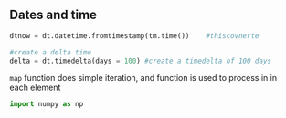 ## Dates and time

```python
dtnow = dt.datetime.fromtimestamp(tm.time())	#thiscovnerte

#create a delta time
delta = dt.timedelta(days = 100) #create a timedelta of 100 days

```

`map` function does simple iteration, and function is used to process in in each element

```python
import numpy as np

```

